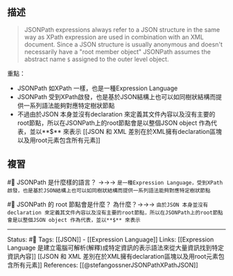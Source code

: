 ## 描述

> JSONPath expressions always refer to a JSON structure in the same way as XPath expression are used in combination with an XML document. Since a JSON structure is usually anonymous and doesn't necessarily have a "root member object" JSONPath assumes the abstract name `$` assigned to the outer level object.

重點：
- JSONPath 如XPath 一樣，也是一種Expression Language
- JSONPath 受到XPath啟發，也是基於JSON結構上也可以如同樹狀結構而提供一系列語法能夠對應特定樹狀節點
- 不過由於JSON 本身並沒有declaration 來定義其文件內容以及沒有主要的root節點，所以在JSONPath上的root節點會是以整個JSON object 作為代表，並以**$** 來表示
[[JSON 和 XML 差別在於XML擁有declaration區塊以及用root元素包含所有元素]]
## 複習

#🧠 JSONPath 是什麼樣的語言？ ->->-> `是一種Expression Language，受到XPath啟發，也是基於JSON結構上也可以如同樹狀結構而提供一系列語法能夠對應特定樹狀節點`
<!--SR:!2022-09-27,77,250-->

#🧠 JSONPath 的 root 節點會是什麼？ 為什麼？->->-> `由於JSON 本身並沒有declaration 來定義其文件內容以及沒有主要的root節點，所以在JSONPath上的root節點會是以整個JSON object 作為代表，並以**$** 來表示`
<!--SR:!2022-09-29,78,250-->


---
Status: #🌱 
Tags:
[[JSON]] - [[Expression Language]]
Links:
[[Expression Language 是建立電腦可解析(解釋)成特定資訊的表示語法來從大量資訊找到特定資訊內容]]
[[JSON 和 XML 差別在於XML擁有declaration區塊以及用root元素包含所有元素]]
References:
[[@stefangossnerJSONPathXPathJSON]]